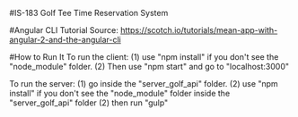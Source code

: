 #IS-183 Golf Tee Time Reservation System

#Angular CLI Tutorial Source:
https://scotch.io/tutorials/mean-app-with-angular-2-and-the-angular-cli

#How to Run It
To run the client:
(1) use "npm install" if you don't see the "node_module" folder.
(2) Then use "npm start" and go to "localhost:3000"

To run the server:
(1) go inside the "server_golf_api" folder.
(2) use "npm install" if you don't see the "node_module" folder inside the "server_golf_api" folder
(2) then run "gulp"